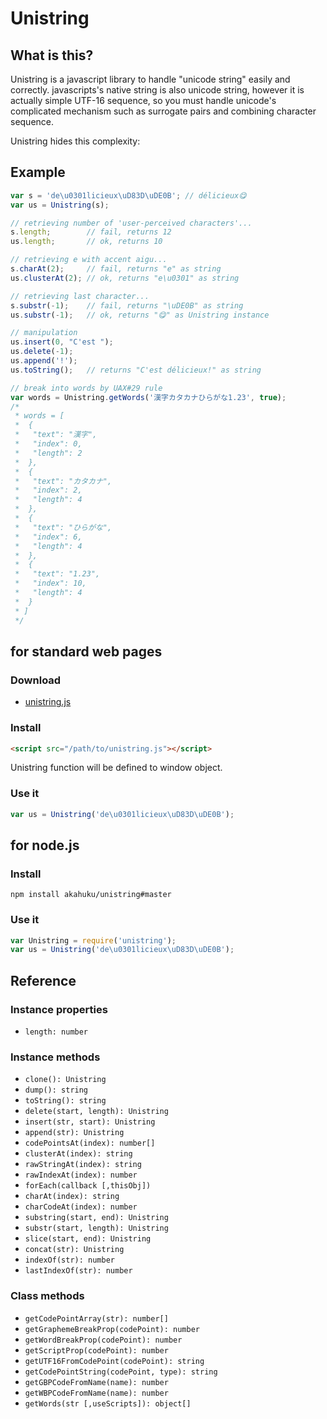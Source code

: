Unistring
=========

## What is this?

Unistring is a javascript library to handle "unicode string" easily and
correctly.  javascripts's native string is also unicode string, however it is
actually simple UTF-16 sequence, so you must handle unicode's complicated
mechanism such as surrogate pairs and combining character sequence.

Unistring hides this complexity:

## Example

```javascript
var s = 'de\u0301licieux\uD83D\uDE0B'; // délicieux😋
var us = Unistring(s);

// retrieving number of 'user-perceived characters'...
s.length;        // fail, returns 12
us.length;       // ok, returns 10

// retrieving e with accent aigu...
s.charAt(2);     // fail, returns "e" as string
us.clusterAt(2); // ok, returns "e\u0301" as string

// retrieving last character...
s.substr(-1);    // fail, returns "\uDE0B" as string
us.substr(-1);   // ok, returns "😋" as Unistring instance

// manipulation
us.insert(0, "C'est ");
us.delete(-1);
us.append('!');
us.toString();   // returns "C'est délicieux!" as string

// break into words by UAX#29 rule
var words = Unistring.getWords('漢字カタカナひらがな1.23', true);
/*
 * words = [
 *  {
 *   "text": "漢字",
 *   "index": 0,
 *   "length": 2
 *  },
 *  {
 *   "text": "カタカナ",
 *   "index": 2,
 *   "length": 4
 *  },
 *  {
 *   "text": "ひらがな",
 *   "index": 6,
 *   "length": 4
 *  },
 *  {
 *   "text": "1.23",
 *   "index": 10,
 *   "length": 4
 *  }
 * ]
 */
```

## for standard web pages

### Download

* [unistring.js](https://raw.githubusercontent.com/akahuku/unistring/master/unistring.js)

### Install

```html
<script src="/path/to/unistring.js"></script>
```

Unistring function will be defined to window object.

### Use it

```javascript
var us = Unistring('de\u0301licieux\uD83D\uDE0B');
```



## for node.js

### Install

`npm install akahuku/unistring#master`

### Use it

```javascript
var Unistring = require('unistring');
var us = Unistring('de\u0301licieux\uD83D\uDE0B');
```



## Reference

### Instance properties

* `length: number`

### Instance methods

* `clone(): Unistring`
* `dump(): string`
* `toString(): string`
* `delete(start, length): Unistring`
* `insert(str, start): Unistring`
* `append(str): Unistring`
* `codePointsAt(index): number[]`
* `clusterAt(index): string`
* `rawStringAt(index): string`
* `rawIndexAt(index): number`
* `forEach(callback [,thisObj])`
* `charAt(index): string`
* `charCodeAt(index): number`
* `substring(start, end): Unistring`
* `substr(start, length): Unistring`
* `slice(start, end): Unistring`
* `concat(str): Unistring`
* `indexOf(str): number`
* `lastIndexOf(str): number`

### Class methods

* `getCodePointArray(str): number[]`
* `getGraphemeBreakProp(codePoint): number`
* `getWordBreakProp(codePoint): number`
* `getScriptProp(codePoint): number`
* `getUTF16FromCodePoint(codePoint): string`
* `getCodePointString(codePoint, type): string`
* `getGBPCodeFromName(name): number`
* `getWBPCodeFromName(name): number`
* `getWords(str [,useScripts]): object[]`

